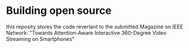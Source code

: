 # Building open source

this reposity stores the code reverlant to the submitted Magazine on IEEE Network: "Towards Attention-Aware Interactive 360-Degree
Video Streaming on Smartphones"
